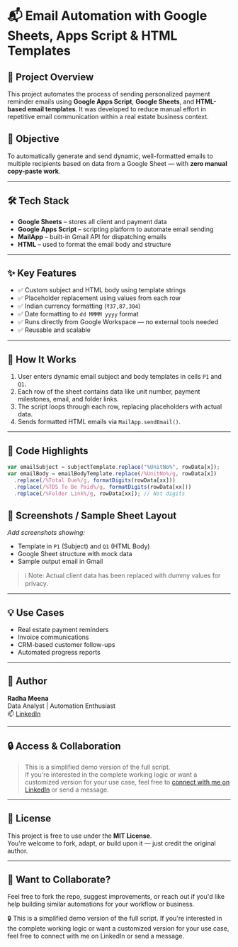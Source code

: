# 📬 Email Automation with Google Sheets, Apps Script & HTML Templates

## 🔧 Project Overview
This project automates the process of sending personalized payment reminder emails using **Google Apps Script**, **Google Sheets**, and **HTML-based email templates**. It was developed to reduce manual effort in repetitive email communication within a real estate business context.

## 🎯 Objective
To automatically generate and send dynamic, well-formatted emails to multiple recipients based on data from a Google Sheet — with **zero manual copy-paste work**.

---

## 🛠️ Tech Stack

- **Google Sheets** – stores all client and payment data
- **Google Apps Script** – scripting platform to automate email sending
- **MailApp** – built-in Gmail API for dispatching emails
- **HTML** – used to format the email body and structure

---

## ✨ Key Features

- ✅ Custom subject and HTML body using template strings
- ✅ Placeholder replacement using values from each row
- ✅ Indian currency formatting (`₹37,87,304`)
- ✅ Date formatting to `dd MMMM yyyy` format
- ✅ Runs directly from Google Workspace — no external tools needed
- ✅ Reusable and scalable

---

## 🧠 How It Works

1. User enters dynamic email subject and body templates in cells `P1` and `Q1`.
2. Each row of the sheet contains data like unit number, payment milestones, email, and folder links.
3. The script loops through each row, replacing placeholders with actual data.
4. Sends formatted HTML emails via `MailApp.sendEmail()`.

---

## 📌 Code Highlights

```javascript
var emailSubject = subjectTemplate.replace("%UnitNo%", rowData[x]);
var emailBody = emailBodyTemplate.replace(/%UnitNo%/g, rowData[x])
  .replace(/%Total Due%/g, formatDigits(rowData[xx]))
  .replace(/%TDS To Be Paid%/g, formatDigits(rowData[xx]))
  .replace(/%Folder Link%/g, rowData[xx]); // Not digits
```

## 📸 Screenshots / Sample Sheet Layout

_Add screenshots showing:_

- Template in `P1` (Subject) and `Q1` (HTML Body)
- Google Sheet structure with mock data
- Sample output email in Gmail

> ℹ️ Note: Actual client data has been replaced with dummy values for privacy.

---

## 💡 Use Cases

- Real estate payment reminders
- Invoice communications
- CRM-based customer follow-ups
- Automated progress reports

---

## 👤 Author

**Radha Meena**  
Data Analyst | Automation Enthusiast  
📫 [LinkedIn](https://www.linkedin.com/in/radha-meena/)

---

## 🔒 Access & Collaboration

> This is a simplified demo version of the full script.  
> If you're interested in the complete working logic or want a customized version for your use case, feel free to [connect with me on LinkedIn](https://www.linkedin.com/in/radha-meena/) or send a message.

---

## 🔗 License

This project is free to use under the **MIT License**.  
You're welcome to fork, adapt, or build upon it — just credit the original author.

---

## 🙌 Want to Collaborate?

Feel free to fork the repo, suggest improvements, or reach out if you'd like help building similar automations for your workflow or business.

🔒 This is a simplified demo version of the full script. If you're interested in the complete working logic or want a customized version for your use case, feel free to connect with me on LinkedIn or send a message.


